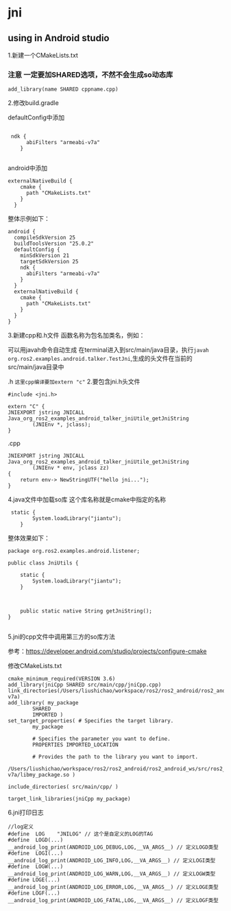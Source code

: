 # jni

## using in Android studio

1.新建一个CMakeLists.txt 

### 注意 一定要加SHARED选项，不然不会生成so动态库

```
add_library(name SHARED cppname.cpp)
```

2.修改build.gradle

defaultConfig中添加

```

 ndk {
      abiFilters "armeabi-v7a"
    }
    
```

android中添加

```
externalNativeBuild {
    cmake {
      path "CMakeLists.txt"
    }
  }
```

整体示例如下：
```
android {
  compileSdkVersion 25
  buildToolsVersion "25.0.2"
  defaultConfig {
    minSdkVersion 21
    targetSdkVersion 25
    ndk {
      abiFilters "armeabi-v7a"
    }
  }
  externalNativeBuild {
    cmake {
      path "CMakeLists.txt"
    }
  }
}
```

3.新建cpp和.h文件
函数名称为包名加类名，例如：

可以用javah命令自动生成
在terminal进入到src/main/java目录，执行``javah org.ros2.examples.android.talker.TestJni``,生成的头文件在当前的src/main/java目录中


.h ``这里cpp编译要加extern "c"`` 2.要包含jni.h头文件

```
#include <jni.h>

extern "C" {
JNIEXPORT jstring JNICALL Java_org_ros2_examples_android_talker_jniUtile_getJniString
        (JNIEnv *, jclass);
}
```
.cpp
```
JNIEXPORT jstring JNICALL Java_org_ros2_examples_android_talker_jniUtile_getJniString
        (JNIEnv * env, jclass zz)
{
    return env-> NewStringUTF("hello jni...");
}

```

4.java文件中加载so库 这个库名称就是cmake中指定的名称

```
 static {
        System.loadLibrary("jiantu");
    }

```
整体效果如下：

```
package org.ros2.examples.android.listener;

public class JniUtils {

    static {
        System.loadLibrary("jiantu");
    }



    public static native String getJniString();
}


```

5.jni的cpp文件中调用第三方的so库方法

参考：https://developer.android.com/studio/projects/configure-cmake

修改CMakeLists.txt

```
cmake_minimum_required(VERSION 3.6)
add_library(jniCpp SHARED src/main/cpp/jniCpp.cpp)
link_directories(/Users/liushichao/workspace/ros2/ros2_android/ros2_android_ws/src/ros2_java/ros2_android_examples/ros2_talker_android/src/main/jniLibs/armeabi-v7a)
add_library( my_package
        SHARED
        IMPORTED )
set_target_properties( # Specifies the target library.
        my_package

        # Specifies the parameter you want to define.
        PROPERTIES IMPORTED_LOCATION

        # Provides the path to the library you want to import.
        /Users/liushichao/workspace/ros2/ros2_android/ros2_android_ws/src/ros2_java/ros2_android_examples/ros2_talker_android/src/main/jniLibs/armeabi-v7a/libmy_package.so )

include_directories( src/main/cpp/ )

target_link_libraries(jniCpp my_package)

```

6.jni打印日志

```
//log定义
#define  LOG    "JNILOG" // 这个是自定义的LOG的TAG
#define  LOGD(...)  __android_log_print(ANDROID_LOG_DEBUG,LOG,__VA_ARGS__) // 定义LOGD类型
#define  LOGI(...)  __android_log_print(ANDROID_LOG_INFO,LOG,__VA_ARGS__) // 定义LOGI类型
#define  LOGW(...)  __android_log_print(ANDROID_LOG_WARN,LOG,__VA_ARGS__) // 定义LOGW类型
#define LOGE(...)  __android_log_print(ANDROID_LOG_ERROR,LOG,__VA_ARGS__) // 定义LOGE类型
#define LOGF(...)  __android_log_print(ANDROID_LOG_FATAL,LOG,__VA_ARGS__) // 定义LOGF类型
```
